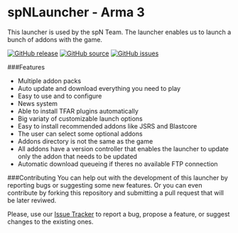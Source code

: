 # spNLauncher - Arma 3

This launcher is used by the spN Team. The launcher enables us to launch a bunch of addons with the game.

[![GitHub release](https://img.shields.io/github/release/serialtasted/spNLauncher.svg?label=Download&color=blue)](https://github.com/serialtasted/spNLauncher/releases)
[![GitHub source](https://img.shields.io/badge/Source-Download%20ZIP-orange.svg)](https://github.com/serialtasted/spNLauncher/archive/master.zip)
[![GitHub issues](https://img.shields.io/github/issues/serialtasted/spNLauncher.svg?label=Issues)](https://github.com/serialtasted/spNLauncher/issues)

###Features
* Multiple addon packs
* Auto update and download everything you need to play
* Easy to use and to configure
* News system
* Able to install TFAR plugins automatically
* Big variaty of customizable launch options
* Easy to install recommended addons like JSRS and Blastcore
* The user can select some optional addons
* Addons directory is not the same as the game
* All addons have a version controller that enables the launcher to update only the addon that needs to be updated
* Automatic download queueing if theres no available FTP connection

###Contributing
You can help out with the development of this launcher by reporting bugs or suggesting some new features. Or you can even contribute by forking this repository and submitting a pull request that will be later reviwed.

Please, use our [Issue Tracker](https://github.com/serialtasted/spNLauncher/issues) to report a bug, propose a feature, or suggest changes to the existing ones.
